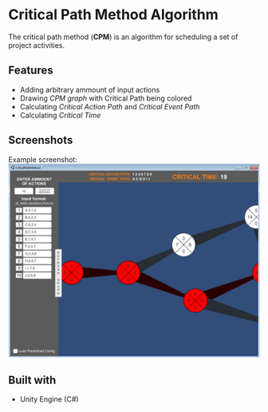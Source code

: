 # Critical Path Method Algorithm
The critical path method (**CPM**) is an algorithm for scheduling a set of project activities.
## Features
 - Adding arbitrary ammount of input actions
 - Drawing *CPM graph* with Critical Path being colored
 - Calculating *Critical Action Path* and *Critical Event Path*
 - Calculating *Critical Time*
## Screenshots
Example screenshot:
![CPM.png screenshot should be there](CPM.png)
## Built with
 - Unity Engine (C#)
